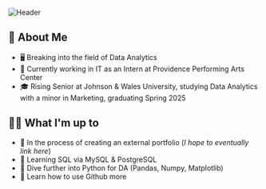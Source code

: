 ![Header](./your-header-image-name.png)
## 📖 About Me
* 🖥️ Breaking into the field of Data Analytics
* 💼 Currently working in IT as an Intern at Providence Performing Arts Center
* 🎓 Rising Senior at Johnson & Wales University, studying Data Analytics with a minor in Marketing, graduating Spring 2025 

## 🧑‍💻 What I'm up to
* 🔨 In the process of creating an external portfolio (*I hope to eventually link here*)
* 🐬 Learning SQL via MySQL & PostgreSQL
* 🐍 Dive further into Python for DA (Pandas, Numpy, Matplotlib)
* 🤔 Learn how to use Github more

<!---
BrandonD2039/BrandonD2039 is a ✨ special ✨ repository because its `README.md` (this file) appears on your GitHub profile.
You can click the Preview link to take a look at your changes.
--->
